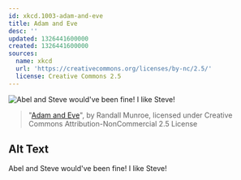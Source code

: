 ```yaml
---
id: xkcd.1003-adam-and-eve
title: Adam and Eve
desc: ''
updated: 1326441600000
created: 1326441600000
sources:
  name: xkcd
  url: 'https://creativecommons.org/licenses/by-nc/2.5/'
  license: Creative Commons 2.5
---
```

![Abel and Steve would've been fine! I like Steve!](https://imgs.xkcd.com/comics/adam_and_eve.png)
> "[Adam and Eve](https://xkcd.com/1003/)", by Randall Munroe, licensed under Creative Commons Attribution-NonCommercial 2.5 License

## Alt Text
Abel and Steve would've been fine! I like Steve!
